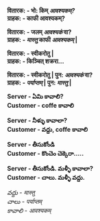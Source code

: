 **वितारक: - भो: किम् *आवश्यकम्?*  
  ग्राहक: - काफी आवश्यकम्?**  

**वितारक: - जलम् *आवश्यकं* वा?  
ग्राहक: - *मास्तु* काफी *आवश्यकम्* |**  

**वितारक: - स्वीकरोतु |  
ग्राहक: - किञ्चित् शक्ररा...**   

**वितारक: - स्वीकरोतु | पुन: *आवश्यकं* वा?  
ग्राहक: - *पर्याप्तम्* | पुन: *मास्तु* |**  


**Server - ఏమి కావాలి?  
Customer - coffe కావాలి**   

**Server - నీళ్ళు కావాలా?  
Customer - వద్దు, coffe కావాలి**   

**Server - తీసుకోండి   
Customer - కొంచెం చెక్కెరా.....**   

**Server - తీసుకోండి. మళ్ళీ కావాలా?  
Customer - చాలు. మళ్ళీ వద్దు.**

*వద్దు - मास्तु  
చాలు - पर्याप्तम्  
కావాలి - आवश्यकम्*


